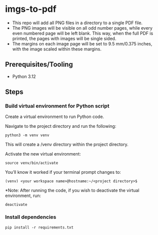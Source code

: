 # imgs-to-pdf

- This repo will add all PNG files in a directory to a single PDF file.
- The PNG images will be visible on all odd number pages, while every even numbered page will be left blank.
This way, when the full PDF is printed, the pages with images will be single sided.
- The margins on each image page will be set to 9.5 mm/0.375 inches, with the image scaled within these margins.

## Prerequisites/Tooling

- Python 3.12

## Steps

### Build virtual environment for Python script

Create a virtual environment to run Python code.

Navigate to the project directory and run the following:

```
python3 -m venv venv
```

This will create a /venv directory within the project directory.

Activate the new virtual environment:

```
source venv/bin/activate
```

You’ll know it worked if your terminal prompt changes to:

```
(venv) <your workspace name>@hostname:~/<project directory>$
```

*Note: After running the code, if you wish to deactivate the virtual environment, run:

```
deactivate
```

### Install dependencies

```
pip install -r requirements.txt
```
